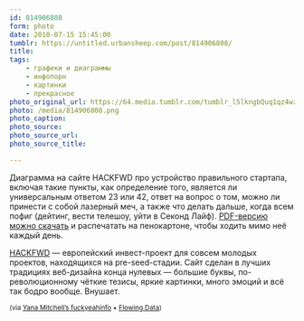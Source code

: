 ```yaml
---
id: 814906808
form: photo
date: 2010-07-15 15:45:00
tumblr: https://untitled.urbansheep.com/post/814906808/
title:
tags:
    - графики и диаграммы
    - инфопорн
    - картинки
    - прекрасное
photo_original_url: https://64.media.tumblr.com/tumblr_l5lkngbQuq1qz4wzio1_1280.png
photo: /media/814906808.png
photo_caption: 
photo_source:
photo_source_url:
photo_source_title:

---
```


<p>Диаграмма на сайте HACKFWD про устройство правильного стартапа, включая такие пункты, как определение того, является ли универсальным ответом 23 или 42, ответ на вопрос о том, можно ли принести с собой лазерный меч, а также что делать дальше, когда всем пофиг (дейтинг, вести телешоу, уйти в Секонд Лайф). <a href="http://hackfwd.com/documents/The%20HackFwd%20Blueprint.pdf">PDF-версию можно скачать</a> и распечатать на пенокартоне, чтобы ходить мимо неё каждый день.</p>

<p><a href="http://hackfwd.com/">HACKFWD</a> — европейский инвест-проект для совсем молодых проектов, находящихся на pre-seed-стадии. Сайт сделан в лучших традициях веб-дизайна конца нулевых — большие буквы, по-революционному чёткие тезисы, яркие картинки, много эмоций и всё так бодро вообще. Внушает.</p>

<p><small>(via <a href="http://infothesis.yanamitchell.com/post/789129229/flowchart-shows-the-startup-business-cycle">Yana Mitchell’s fuckyeahinfo</a> • <a href="http://flowingdata.com/2010/07/08/flowchart-shows-the-startup-business-cycle/">Flowing Data</a>)</small></p>
